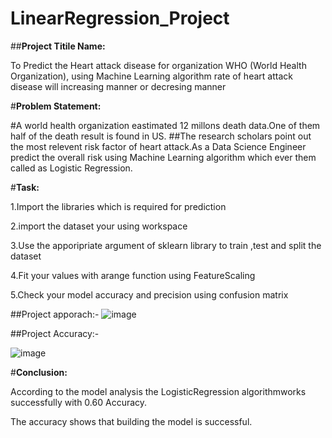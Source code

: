 # LinearRegression_Project

##**Project Titile Name:**

To Predict the Heart attack disease for organization WHO (World Health Organization), using Machine Learning algorithm rate of heart attack disease will increasing manner or decresing manner

#**Problem Statement:**

#A world health organization eastimated 12 millons death data.One of them half of the death result is found in US.
##The research scholars point out the most relevent risk factor of heart attack.As a Data Science Engineer predict the overall risk using Machine Learning algorithm which ever them called as Logistic Regression.

#**Task:**

1.Import the libraries which is required for prediction

2.import the dataset your using workspace

3.Use the apporipriate argument of sklearn library to train ,test and split the dataset

4.Fit your values with arange function using FeatureScaling

5.Check your model accuracy and precision using confusion matrix

##Project apporach:-
![image](https://github.com/TanniruShreya/LinearRegression_Project/assets/132294967/71496bb9-4421-43ef-abfb-2a9b63eded05)


##Project Accuracy:-

![image](https://github.com/TanniruShreya/LinearRegression_Project/assets/132294967/7f9c1423-0bce-4108-b7fa-5fdc803ef557)


#**Conclusion:**

According to the model analysis the LogisticRegression algorithmworks successfully with 0.60 Accuracy.

The accuracy shows that building the model is successful.
